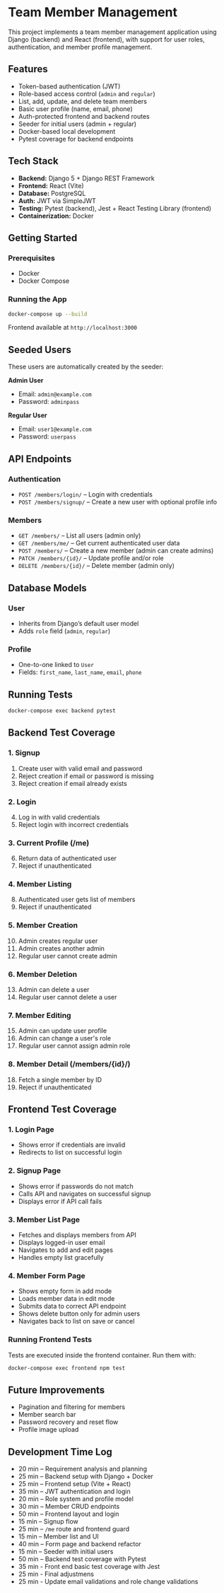 # Team Member Management

This project implements a team member management application using Django (backend) and React (frontend), with support for user roles, authentication, and member profile management.

## Features

- Token-based authentication (JWT)
- Role-based access control (`admin` and `regular`)
- List, add, update, and delete team members
- Basic user profile (name, email, phone)
- Auth-protected frontend and backend routes
- Seeder for initial users (admin + regular)
- Docker-based local development
- Pytest coverage for backend endpoints

## Tech Stack

- **Backend:** Django 5 + Django REST Framework
- **Frontend:** React (Vite)
- **Database:** PostgreSQL
- **Auth:** JWT via SimpleJWT
- **Testing:** Pytest (backend), Jest + React Testing Library (frontend)
- **Containerization:** Docker

## Getting Started

### Prerequisites

- Docker
- Docker Compose

### Running the App

```bash
docker-compose up --build
```

Frontend available at `http://localhost:3000`

## Seeded Users

These users are automatically created by the seeder:

**Admin User**
- Email: `admin@example.com`
- Password: `adminpass`

**Regular User**
- Email: `user1@example.com`
- Password: `userpass`

## API Endpoints

### Authentication

- `POST /members/login/` – Login with credentials
- `POST /members/signup/` – Create a new user with optional profile info

### Members

- `GET /members/` – List all users (admin only)
- `GET /members/me/` – Get current authenticated user data
- `POST /members/` – Create a new member (admin can create admins)
- `PATCH /members/{id}/` – Update profile and/or role
- `DELETE /members/{id}/` – Delete member (admin only)

## Database Models

### User

- Inherits from Django’s default user model
- Adds `role` field (`admin`, `regular`)

### Profile

- One-to-one linked to `User`
- Fields: `first_name`, `last_name`, `email`, `phone`

## Running Tests

```bash
docker-compose exec backend pytest
```

## Backend Test Coverage

### 1. Signup

1. Create user with valid email and password  
2. Reject creation if email or password is missing  
3. Reject creation if email already exists  

### 2. Login

4. Log in with valid credentials  
5. Reject login with incorrect credentials  

### 3. Current Profile (/me)

6. Return data of authenticated user  
7. Reject if unauthenticated  

### 4. Member Listing

8. Authenticated user gets list of members  
9. Reject if unauthenticated  

### 5. Member Creation

10. Admin creates regular user  
11. Admin creates another admin  
12. Regular user cannot create admin  

### 6. Member Deletion

13. Admin can delete a user  
14. Regular user cannot delete a user  

### 7. Member Editing

15. Admin can update user profile  
16. Admin can change a user's role  
17. Regular user cannot assign admin role  

### 8. Member Detail (/members/{id}/)

18. Fetch a single member by ID  
19. Reject if unauthenticated  

## Frontend Test Coverage

### 1. Login Page

- Shows error if credentials are invalid  
- Redirects to list on successful login

### 2. Signup Page

- Shows error if passwords do not match  
- Calls API and navigates on successful signup  
- Displays error if API call fails

### 3. Member List Page

- Fetches and displays members from API  
- Displays logged-in user email  
- Navigates to add and edit pages  
- Handles empty list gracefully

### 4. Member Form Page

- Shows empty form in add mode  
- Loads member data in edit mode  
- Submits data to correct API endpoint  
- Shows delete button only for admin users  
- Navigates back to list on save or cancel

### Running Frontend Tests

Tests are executed inside the frontend container. Run them with:

```bash
docker-compose exec frontend npm test
```

## Future Improvements

- Pagination and filtering for members
- Member search bar
- Password recovery and reset flow
- Profile image upload

## Development Time Log

- 20 min – Requirement analysis and planning  
- 25 min – Backend setup with Django + Docker  
- 25 min – Frontend setup (Vite + React)  
- 35 min – JWT authentication and login  
- 20 min – Role system and profile model  
- 30 min – Member CRUD endpoints  
- 50 min – Frontend layout and login  
- 15 min – Signup flow  
- 25 min – `/me` route and frontend guard  
- 15 min – Member list and UI  
- 40 min – Form page and backend refactor  
- 15 min – Seeder with initial users  
- 50 min – Backend test coverage with Pytest
- 35 min - Front end basic test coverage with Jest 
- 25 min - Final adjustmens
- 25 min - Update email validations and role change validations